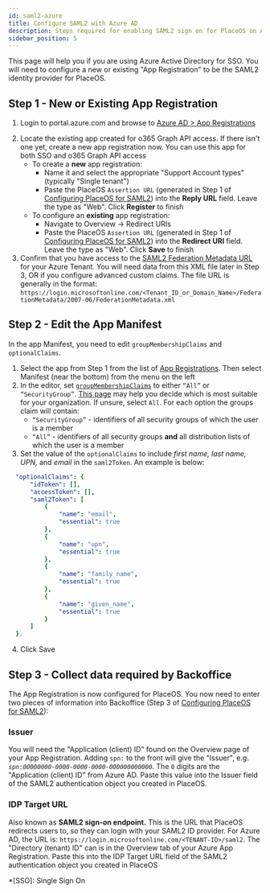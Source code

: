```yaml
---
id: saml2-azure
title: Configure SAML2 with Azure AD
description: Steps required for enabling SAML2 sign on for PlaceOS on Azure AD
sidebar_position: 5
---
```


This page will help you if you are using Azure Active Directory for SSO.
You will need to configure a new or existing "App Registration" to be the SAML2 identity provider for PlaceOS.

## Step 1 - New or Existing App Registration

1. Login to portal.azure.com and browse to [Azure AD > App Registrations](https://portal.azure.com/#blade/Microsoft_AAD_IAM/ActiveDirectoryMenuBlade/RegisteredApps)
<!-- link internally to microsoft 365 setup page -->
2. Locate the existing app created for o365 Graph API access. 
If there isn't one yet, create a new app registration now.
You can use this app for both SSO and o365 Graph API access
   - To create a **new** app registration:
     - Name it and select the appropriate "Support Account types" (typically "Single tenant")
     - Paste the PlaceOS `Assertion URL` (generated in Step 1 of [Configuring PlaceOS for SAML2](configure-saml.md)) into the **Reply URL** field. 
    Leave the type as "Web". 
    Click **Register** to finish
   - To configure an **existing** app registration:
     - Navigate to Overview -> Redirect URIs
     - Paste the PlaceOS `Assertion URL` (generated in Step 1 of [Configuring PlaceOS for SAML2](configure-saml.md)) into the **Redirect URI** field.
     Leave the type as "Web". 
     Click **Save** to finish
3. Confirm that you have access to the [SAML2 Federation Metadata URL](https://docs.microsoft.com/en-us/azure/active-directory/azuread-dev/azure-ad-federation-metadata) for your Azure Tenant. 
You will need data from this XML file later in Step 3, OR if you configure advanced custom claims. 
The file URL is generally in the format:
    `https://login.microsoftonline.com/<Tenant_ID_or_Domain_Name>/FederationMetadata/2007-06/FederationMetadata.xml`

## Step 2 - Edit the App Manifest

In the app Manifest, you need to edit `groupMembershipClaims` and `optionalClaims`. 

1. Select the app from Step 1 from the list of [App Registrations](https://portal.azure.com/#blade/Microsoft_AAD_IAM/ActiveDirectoryMenuBlade/RegisteredApps).
Then select Manifest (near the bottom) from the menu on the left
2. In the editor, set [`groupMembershipClaims`](https://docs.microsoft.com/en-us/azure/active-directory/develop/active-directory-optional-claims#configuring-group-optional-claims) to either `“All”` or `“SecurityGroup”`.
[This page](https://blogs.msdn.microsoft.com/waws/2017/03/13/azure-app-service-authentication-aad-groups/) may help you decide which is most suitable for your organization. 
If unsure, select `All`.
For each option the groups claim will contain:
   - `“SecurityGroup”` - identifiers of all security groups of which the user is a member
   - `“All”` - identifiers of all security groups **and** all distribution lists of which the user is a member
3. Set the value of the `optionalClaims` to include *first name, last name, UPN,* and *email* in the `saml2Token`. 
An example is below:

  ```yaml
    "optionalClaims": {
        "idToken": [],
        "accessToken": [],
        "saml2Token": [
            {
                "name": "email",
                "essential": true
            },
            {
                "name": "upn",
                "essential": true
            },
            {
                "name": "family_name",
                "essential": true
            },
            {
                "name": "given_name",
                "essential": true
            }
        ]
    },
  ```

4. Click Save

## Step 3 - Collect data required by Backoffice

The App Registration is now configured for PlaceOS. 
You now need to enter two pieces of information into Backoffice (Step 3 of [Configuring PlaceOS for SAML2](configure-saml.md)):
<!-- Step 3?? tba -->

### **Issuer**

You will need the "Application (client) ID" found on the Overview page of your App Registration. 
Adding `spn:` to the front will give the "Issuer", e.g. _`spn:00000000-0000-0000-0000-000000000000`_.
The `0` digits are the "Application (client) ID" from Azure AD. Paste this value into the Issuer field of the SAML2 authentication object you created in PlaceOS.

### **IDP Target URL**

Also known as **SAML2 sign-on endpoint.** 
This is the URL that PlaceOS redirects users to, so they can login with your SAML2 ID provider. 
For Azure AD, the URL is: `https://login.microsoftonline.com/<TENANT-ID>/saml2`.
The "Directory (tenant) ID" can is in the Overview tab of your Azure App Registration. 
Paste this into the IDP Target URL field of the SAML2 authentication object you created in PlaceOS


*[SSO]: Single Sign On
